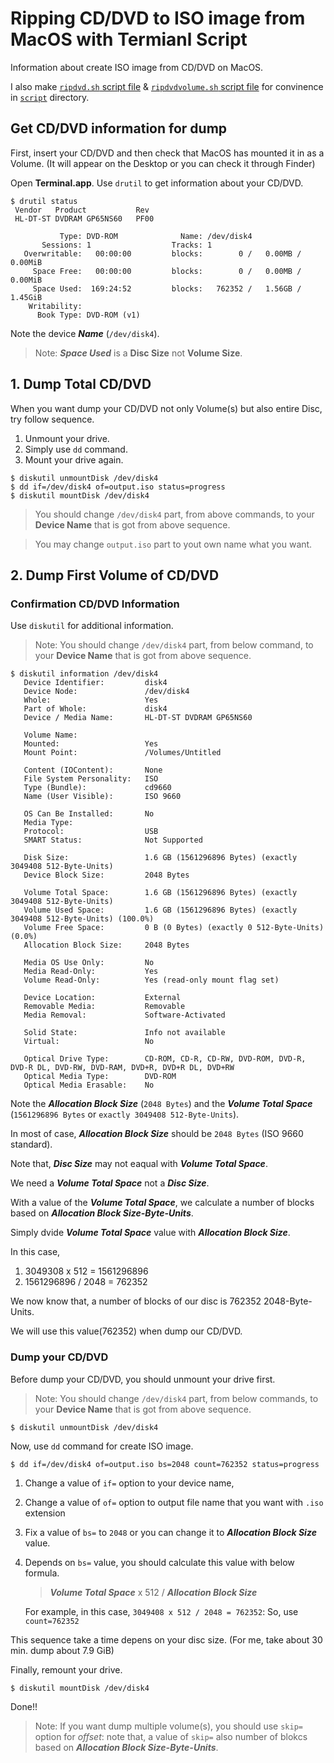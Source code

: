 # Ripping CD/DVD to ISO image from MacOS with Termianl Script

Information about create ISO image from CD/DVD on MacOS.

I also make [`ripdvd.sh` script file](https://github.com/JinQ-git/DVDRipForMac/blob/main/script/ripdvd.sh) & [`ripdvdvolume.sh` script file](https://github.com/JinQ-git/DVDRipForMac/blob/main/script/ripdvdvolume.sh) for convinence in [`script`](https://github.com/JinQ-git/DVDRipForMac/blob/main/script) directory.

## Get CD/DVD information for dump

First, insert your CD/DVD and then check that MacOS has mounted it in as a Volume. (It will appear on the Desktop or you can check it through Finder)

Open **Terminal.app**. Use `drutil` to get information about your CD/DVD.

```
$ drutil status
 Vendor   Product           Rev 
 HL-DT-ST DVDRAM GP65NS60   PF00

           Type: DVD-ROM              Name: /dev/disk4
       Sessions: 1                  Tracks: 1 
   Overwritable:   00:00:00         blocks:        0 /   0.00MB /   0.00MiB
     Space Free:   00:00:00         blocks:        0 /   0.00MB /   0.00MiB
     Space Used:  169:24:52         blocks:   762352 /   1.56GB /   1.45GiB
    Writability: 
      Book Type: DVD-ROM (v1)
```

Note the device _**Name**_ (`/dev/disk4`).

> Note: _**Space Used**_ is a **Disc Size** not **Volume Size**.

## 1. Dump Total CD/DVD

When you want dump your CD/DVD not only Volume(s) but also entire Disc, try follow sequence.

1. Unmount your drive.
1. Simply use `dd` command.
1. Mount your drive again.

```
$ diskutil unmountDisk /dev/disk4
$ dd if=/dev/disk4 of=output.iso status=progress
$ diskutil mountDisk /dev/disk4
```

> You should change `/dev/disk4` part, from above commands, to your **Device Name** that is got from above sequence.

> You may change `output.iso` part to yout own name what you want.


## 2. Dump First Volume of CD/DVD

### Confirmation CD/DVD Information

Use `diskutil` for additional information.

> Note: You should change `/dev/disk4` part, from below command, to your **Device Name** that is got from above sequence.

```
$ diskutil information /dev/disk4
   Device Identifier:         disk4
   Device Node:               /dev/disk4
   Whole:                     Yes
   Part of Whole:             disk4
   Device / Media Name:       HL-DT-ST DVDRAM GP65NS60

   Volume Name:               
   Mounted:                   Yes
   Mount Point:               /Volumes/Untitled

   Content (IOContent):       None
   File System Personality:   ISO
   Type (Bundle):             cd9660
   Name (User Visible):       ISO 9660

   OS Can Be Installed:       No
   Media Type:                
   Protocol:                  USB
   SMART Status:              Not Supported

   Disk Size:                 1.6 GB (1561296896 Bytes) (exactly 3049408 512-Byte-Units)
   Device Block Size:         2048 Bytes

   Volume Total Space:        1.6 GB (1561296896 Bytes) (exactly 3049408 512-Byte-Units)
   Volume Used Space:         1.6 GB (1561296896 Bytes) (exactly 3049408 512-Byte-Units) (100.0%)
   Volume Free Space:         0 B (0 Bytes) (exactly 0 512-Byte-Units) (0.0%)
   Allocation Block Size:     2048 Bytes

   Media OS Use Only:         No
   Media Read-Only:           Yes
   Volume Read-Only:          Yes (read-only mount flag set)

   Device Location:           External
   Removable Media:           Removable
   Media Removal:             Software-Activated

   Solid State:               Info not available
   Virtual:                   No

   Optical Drive Type:        CD-ROM, CD-R, CD-RW, DVD-ROM, DVD-R, DVD-R DL, DVD-RW, DVD-RAM, DVD+R, DVD+R DL, DVD+RW
   Optical Media Type:        DVD-ROM
   Optical Media Erasable:    No
```

Note the _**Allocation Block Size**_ (`2048 Bytes`) and the _**Volume Total Space**_ (`1561296896 Bytes` or `exactly 3049408 512-Byte-Units`).

In most of case, _**Allocation Block Size**_  should be `2048 Bytes` (ISO 9660 standard).

Note that, _**Disc Size**_ may not eaqual with _**Volume Total Space**_. 

We need a _**Volume Total Space**_ not a _**Disc Size**_.

With a value of the _**Volume Total Space**_, we calculate a number of blocks based on _**Allocation Block Size-Byte-Units**_.

Simply dvide _**Volume Total Space**_ value with _**Allocation Block Size**_.

In this case,

1. 3049308 x 512 = 1561296896
1. 1561296896 / 2048 = 762352

We now know that, a number of blocks of our disc is 762352 2048-Byte-Units.

We will use this value(762352) when dump our CD/DVD.

### Dump your CD/DVD

Before dump your CD/DVD, you should unmount your drive first.

> Note: You should change `/dev/disk4` part, from below commands, to your **Device Name** that is got from above sequence.

```
$ diskutil unmountDisk /dev/disk4
```

Now, use `dd` command for create ISO image.

```
$ dd if=/dev/disk4 of=output.iso bs=2048 count=762352 status=progress
```

1. Change a value of `if=` option to your device name,
1. Change a value of `of=` option to output file name that you want with `.iso` extension
1. Fix a value of `bs=` to `2048` or you can change it to _**Allocation Block Size**_ value.
1. Depends on `bs=` value, you should calculate this value with below formula.
   > _**Volume Total Space**_ x 512 / _**Allocation Block Size**_

   For example, in this case, `3049408 x 512 / 2048 = 762352`: So, use `count=762352`

This sequence take a time depens on your disc size. (For me, take about 30 min. dump about 7.9 GiB)

Finally, remount your drive.

```
$ diskutil mountDisk /dev/disk4
```

Done!!

> Note: If you want dump multiple volume(s), you should use `skip=` option for _offset_: note that, a value of `skip=` also number of blokcs  based on _**Allocation Block Size-Byte-Units**_.
